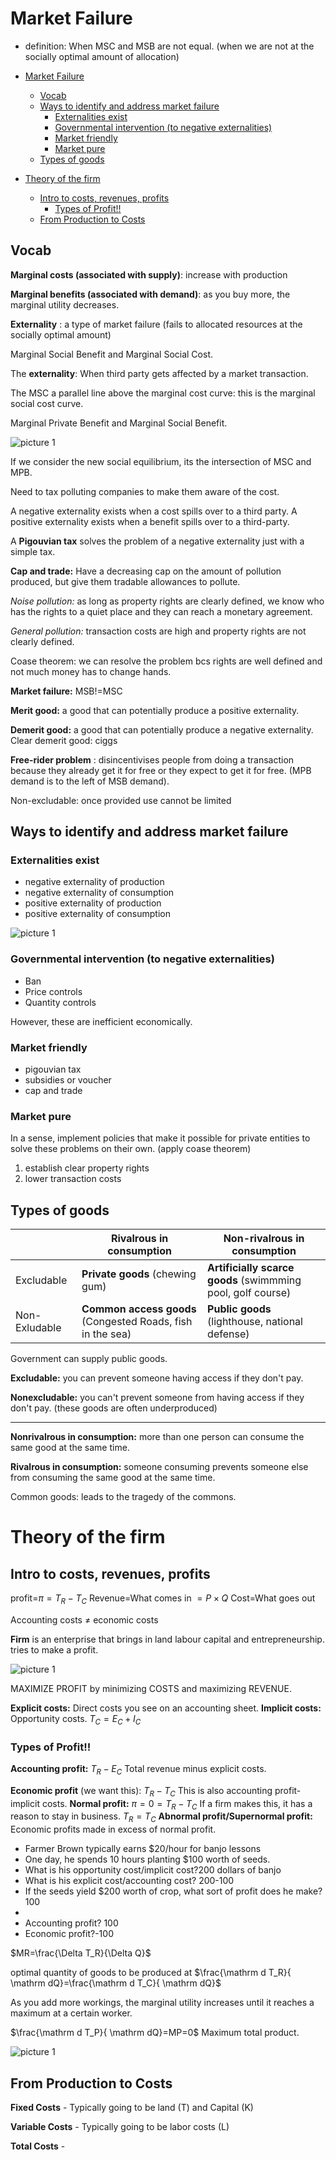 # Market Failure

- definition: When MSC and MSB are not equal. (when we are not at the socially optimal amount of allocation)

- [Market Failure](#market-failure)
  - [Vocab](#vocab)
  - [Ways to identify and address market failure](#ways-to-identify-and-address-market-failure)
    - [Externalities exist](#externalities-exist)
    - [Governmental intervention (to negative externalities)](#governmental-intervention-to-negative-externalities)
    - [Market friendly](#market-friendly)
    - [Market pure](#market-pure)
  - [Types of goods](#types-of-goods)
- [Theory of the firm](#theory-of-the-firm)
  - [Intro to costs, revenues, profits](#intro-to-costs-revenues-profits)
    - [Types of Profit!!](#types-of-profit)
  - [From Production to Costs](#from-production-to-costs)

## Vocab

**Marginal costs (associated with supply)**: increase with production

**Marginal benefits (associated with demand)**: as you buy more, the marginal utility decreases.

**Externality** : a type of market failure (fails to allocated resources at the socially optimal amount)

Marginal Social Benefit and Marginal Social Cost.

The **externality**: When third party gets affected by a market transaction.

The MSC a parallel line above the marginal cost curve: this is the marginal social cost curve.

Marginal Private Benefit and Marginal Social Benefit.

![picture 1](https://i.imgur.com/P5TUz9N.png)  

If we consider the new social equilibrium, its the intersection of MSC and MPB.

Need to tax polluting companies to make them aware of the cost.

A negative externality exists when a cost spills over to a third party. 
A positive externality exists when a benefit spills over to a third-party.

A **Pigouvian tax** solves the problem of a negative externality just with a simple tax.

**Cap and trade:**
Have a decreasing cap on the amount of pollution produced, but give them tradable allowances to pollute.

*Noise pollution:* as long as property rights are clearly defined, we know who has the rights to a quiet place and they can reach a monetary agreement.

*General pollution:* transaction costs are high and property rights are not clearly defined.

Coase theorem: we can resolve the problem bcs rights are well defined and not much money has to change hands.

**Market failure:** MSB!=MSC

**Merit good:** a good that can potentially produce a positive externality.

**Demerit good:** a good that can potentially produce a negative externality.
Clear demerit good: ciggs

**Free-rider problem** : disincentivises people from doing a transaction because they already get it for free or they expect to get it for free. (MPB demand is to the left of MSB demand).

Non-excludable: once provided use cannot be limited


## Ways to identify and address market failure

### Externalities exist

- negative externality of production
- negative externality of consumption
- positive externality of production
- positive externality of consumption

![picture 1](https://i.imgur.com/rQ7qCTo.png)  

### Governmental intervention (to negative externalities)

- Ban
- Price controls
- Quantity controls

However, these are inefficient economically.
### Market friendly

- pigouvian tax
- subsidies or voucher
- cap and trade

### Market pure

In a sense, implement policies that make it possible for private entities to solve these problems on their own. (apply coase theorem)

1. establish clear property rights
2. lower transaction costs

## Types of goods

||Rivalrous in consumption|Non-rivalrous in consumption|
|---|---|---|
|Excludable|**Private goods** (chewing gum)|**Artificially scarce goods** (swimmming pool, golf course)|
|Non-Exludable|**Common access goods** (Congested Roads, fish in the sea)| **Public goods** (lighthouse, national defense)|

Government can supply public goods.

**Excludable:** you can prevent someone having access if they don't pay.

**Nonexcludable:** you can't prevent someone from having access if they don't pay. (these goods are often underproduced)

---
**Nonrivalrous in consumption:** more than one person can consume the same good at the same time.

**Rivalrous in consumption:** someone consuming prevents someone else from consuming the same good at the same time.

Common goods: leads to the tragedy of the commons.
# Theory of the firm

## Intro to costs, revenues, profits
profit=$\pi=T_R-T_C$
Revenue=What comes in $=P \times Q$
Cost=What goes out

Accounting costs $\neq$ economic costs

**Firm** is an enterprise that brings in land labour capital and entrepreneurship.
tries to make a profit.

![picture 1](https://i.imgur.com/12TnNLU.png)  

MAXIMIZE PROFIT by minimizing COSTS and maximizing REVENUE.

**Explicit costs:** Direct costs you see on an accounting sheet.
**Implicit costs:** Opportunity costs.
$T_C=E_C+I_C$

### Types of Profit!!
**Accounting profit:**  $T_R-E_C$ Total revenue minus explicit costs. 

**Economic profit** (we want this): $T_R-T_C$ This is also accounting profit-implicit costs.
**Normal profit:** $\pi=0=T_R-T_C$ If a firm makes this, it has a reason to stay in business. $T_R=T_C$
**Abnormal profit/Supernormal profit:** Economic profits made in excess of normal profit.


- Farmer Brown typically earns $20/hour for banjo lessons
- One day, he spends 10 hours planting $100 worth of seeds.
- What is his opportunity cost/implicit cost?200 dollars of banjo
- What is his explicit cost/accounting cost? 200-100
- If the seeds yield $200 worth of crop, what sort of profit does he make?100
- 
- Accounting profit? 100
- Economic profit?-100

$MR=\frac{\Delta T_R}{\Delta Q}$

optimal quantity of goods to be produced at $\frac{\mathrm d T_R}{ \mathrm dQ}=\frac{\mathrm d T_C}{ \mathrm dQ}$


As you add more workings, the marginal utility increases until it reaches a maximum at a certain worker.

$\frac{\mathrm d T_P}{ \mathrm dQ}=MP=0$ Maximum total product.

![picture 1](https://i.imgur.com/vOrH9P1.png)  



## From Production to Costs


**Fixed Costs** - Typically going to be land (T) and Capital (K)

**Variable Costs** - Typically going to be labor costs (L)

**Total Costs** - 
